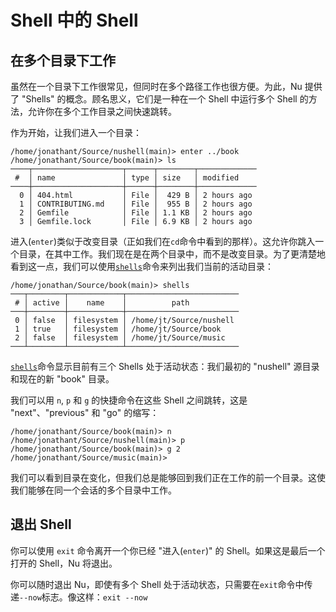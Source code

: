 # Shell 中的 Shell

## 在多个目录下工作

虽然在一个目录下工作很常见，但同时在多个路径工作也很方便。为此，Nu 提供了 "Shells" 的概念。顾名思义，它们是一种在一个 Shell 中运行多个 Shell 的方法，允许你在多个工作目录之间快速跳转。

作为开始，让我们进入一个目录：

```nu
/home/jonathant/Source/nushell(main)> enter ../book
/home/jonathant/Source/book(main)> ls
────┬────────────────────┬──────┬────────┬─────────────
 #  │ name               │ type │ size   │ modified
────┼────────────────────┼──────┼────────┼─────────────
  0 │ 404.html           │ File │  429 B │ 2 hours ago
  1 │ CONTRIBUTING.md    │ File │  955 B │ 2 hours ago
  2 │ Gemfile            │ File │ 1.1 KB │ 2 hours ago
  3 │ Gemfile.lock       │ File │ 6.9 KB │ 2 hours ago
```

进入(`enter`)类似于改变目录（正如我们在`cd`命令中看到的那样）。这允许你跳入一个目录，在其中工作。我们现在是在两个目录中，而不是改变目录。为了更清楚地看到这一点，我们可以使用[`shells`](/commands/docs/shells.md)命令来列出我们当前的活动目录：

```nu
/home/jonathan/Source/book(main)> shells
───┬────────┬────────────┬─────────────────────────
 # │ active │    name    │          path
───┼────────┼────────────┼─────────────────────────
 0 │ false  │ filesystem │ /home/jt/Source/nushell
 1 │ true   │ filesystem │ /home/jt/Source/book
 2 │ false  │ filesystem │ /home/jt/Source/music
───┴────────┴────────────┴─────────────────────────

```

[`shells`](/commands/docs/shells.md)命令显示目前有三个 Shells 处于活动状态：我们最初的 "nushell" 源目录和现在的新 "book" 目录。

我们可以用 `n`, `p` 和 `g` 的快捷命令在这些 Shell 之间跳转，这是 "next"、"previous" 和 "go" 的缩写：

```
/home/jonathant/Source/book(main)> n
/home/jonathant/Source/nushell(main)> p
/home/jonathant/Source/book(main)> g 2
/home/jonathant/Source/music(main)>
```

我们可以看到目录在变化，但我们总是能够回到我们正在工作的前一个目录。这使我们能够在同一个会话的多个目录中工作。

## 退出 Shell

你可以使用 `exit` 命令离开一个你已经 "进入(`enter`)" 的 Shell。如果这是最后一个打开的 Shell，Nu 将退出。

你可以随时退出 Nu，即使有多个 Shell 处于活动状态，只需要在`exit`命令中传递`--now`标志。像这样：`exit --now`
